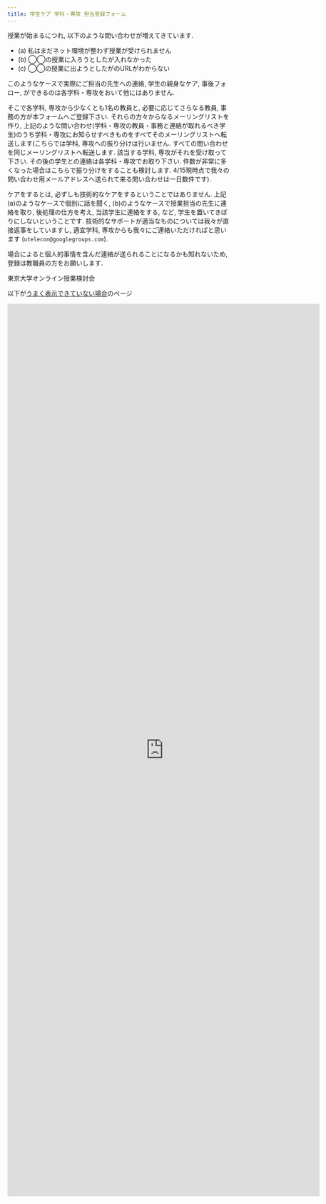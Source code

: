 ```yaml
---
title: 学生ケア 学科・専攻 担当登録フォーム
---
```


授業が始まるにつれ, 以下のような問い合わせが増えてきています.

* (a) 私はまだネット環境が整わず授業が受けられません
* (b) ◯◯の授業に入ろうとしたが入れなかった
* (c) ◯◯の授業に出ようとしたがのURLがわからない

このようなケースで実際にご担当の先生への連絡, 学生の親身なケア, 事後フォロー, ができるのは各学科・専攻をおいて他にはありません.

そこで各学科, 専攻から少なくとも1名の教員と, 必要に応じてさらなる教員, 事務の方が本フォームへご登録下さい.
それらの方々からなるメーリングリストを作り, 上記のような問い合わせ(学科・専攻の教員・事務と連絡が取れるべき学生)のうち学科・専攻にお知らせすべきものをすべてそのメーリングリストへ転送します(こちらでは学科, 専攻への振り分けは行いません. すべての問い合わせを同じメーリングリストへ転送します. 該当する学科, 専攻がそれを受け取って下さい. その後の学生との連絡は各学科・専攻でお取り下さい. 件数が非常に多くなった場合はこちらで振り分けをすることも検討します. 4/15現時点で我々の問い合わせ用メールアドレスへ送られて来る問い合わせは一日数件です).

ケアをするとは, 必ずしも技術的なケアをするということではありません. 上記(a)のようなケースで個別に話を聞く, (b)のようなケースで授業担当の先生に連絡を取り, 後処理の仕方を考え, 当該学生に連絡をする, など, 学生を置いてきぼりにしないということです. 技術的なサポートが適当なものについては我々が直接返事をしていますし, 適宜学科, 専攻からも我々にご連絡いただければと思います (`utelecon@googlegroups.com`).

場合によると個人的事情を含んだ連絡が送られることになるかも知れないため, 登録は教職員の方をお願いします.

東京大学オンライン授業検討会

以下が<a href="https://forms.gle/2wyS5Ut3RKaPoP4E7" target="_blank">うまく表示できていない場合</a>のページ

<iframe src="https://docs.google.com/forms/d/e/1FAIpQLSe2hRb_HA45NwC3xnnxXmGjp1_HOwyYzcK8xMBkh99qmsPcQg/viewform?embedded=true" width="700" height="2000" frameborder="0" marginheight="0" marginwidth="0">読み込んでいます…</iframe>




